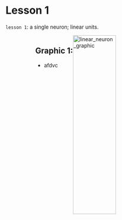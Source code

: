 # Lesson 1

`lesson 1`: a single neuron; linear units.

<div style="display: flex; justify-content: center;">
<div class="texto-titulo">
      
## Graphic 1:
* afdvc

</div>
      <img style="width: 48%;" width="640" height="480" alt="linear_neuron_graphic" src="https://github.com/user-attachments/assets/d1ee2c6d-fbbc-484b-922d-2c653deb6c41" />
</div>
